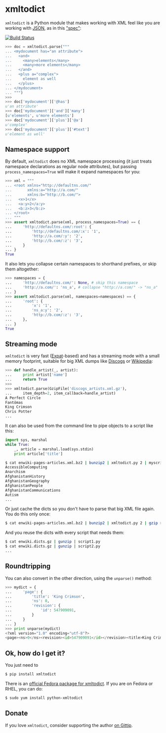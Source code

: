 # xmltodict

`xmltodict` is a Python module that makes working with XML feel like you are working with [JSON](http://docs.python.org/library/json.html), as in this ["spec"](http://www.xml.com/pub/a/2006/05/31/converting-between-xml-and-json.html):

[![Build Status](https://secure.travis-ci.org/martinblech/xmltodict.png)](http://travis-ci.org/martinblech/xmltodict)

```python
>>> doc = xmltodict.parse("""
... <mydocument has="an attribute">
...   <and>
...     <many>elements</many>
...     <many>more elements</many>
...   </and>
...   <plus a="complex">
...     element as well
...   </plus>
... </mydocument>
... """)
>>>
>>> doc['mydocument']['@has']
u'an attribute'
>>> doc['mydocument']['and']['many']
[u'elements', u'more elements']
>>> doc['mydocument']['plus']['@a']
u'complex'
>>> doc['mydocument']['plus']['#text']
u'element as well'
```

## Namespace support

By default, `xmltodict` does no XML namespace processing (it just treats namespace declarations as regular node attributes), but passing `process_namespaces=True` will make it expand namespaces for you:

```python
>>> xml = """
... <root xmlns="http://defaultns.com/"
...       xmlns:a="http://a.com/"
...       xmlns:b="http://b.com/">
...   <x>1</x>
...   <a:y>2</a:y>
...   <b:z>3</b:z>
... </root>
... """
>>> assert xmltodict.parse(xml, process_namespaces=True) == {
...     'http://defaultns.com/:root': {
...         'http://defaultns.com/:x': '1',
...         'http://a.com/:y': '2',
...         'http://b.com/:z': '3',
...     }
... }
True
```

It also lets you collapse certain namespaces to shorthand prefixes, or skip them altogether:

```python
>>> namespaces = {
...     'http://defaultns.com/': None, # skip this namespace
...     'http://a.com/': 'ns_a', # collapse "http://a.com/" -> "ns_a"
... }
>>> assert xmltodict.parse(xml, namespaces=namespaces) == {
...     'root': {
...         'x': '1',
...         'ns_a:y': '2',
...         'http://b.com/:z': '3',
...     },
... }
True
```

## Streaming mode

`xmltodict` is very fast ([Expat](http://docs.python.org/library/pyexpat.html)-based) and has a streaming mode with a small memory footprint, suitable for big XML dumps like [Discogs](http://discogs.com/data/) or [Wikipedia](http://dumps.wikimedia.org/):

```python
>>> def handle_artist(_, artist):
...     print artist['name']
...     return True
>>> 
>>> xmltodict.parse(GzipFile('discogs_artists.xml.gz'),
...     item_depth=2, item_callback=handle_artist)
A Perfect Circle
Fantômas
King Crimson
Chris Potter
...
```

It can also be used from the command line to pipe objects to a script like this:

```python
import sys, marshal
while True:
    _, article = marshal.load(sys.stdin)
    print article['title']
```

```sh
$ cat enwiki-pages-articles.xml.bz2 | bunzip2 | xmltodict.py 2 | myscript.py
AccessibleComputing
Anarchism
AfghanistanHistory
AfghanistanGeography
AfghanistanPeople
AfghanistanCommunications
Autism
...
```

Or just cache the dicts so you don't have to parse that big XML file again. You do this only once:

```sh
$ cat enwiki-pages-articles.xml.bz2 | bunzip2 | xmltodict.py 2 | gzip > enwiki.dicts.gz
```

And you reuse the dicts with every script that needs them:

```sh
$ cat enwiki.dicts.gz | gunzip | script1.py
$ cat enwiki.dicts.gz | gunzip | script2.py
...
```

## Roundtripping

You can also convert in the other direction, using the `unparse()` method:

```python
>>> mydict = {
...     'page': {
...         'title': 'King Crimson',
...         'ns': 0,
...         'revision': {
...             'id': 547909091,
...         }
...     }
... }
>>> print unparse(mydict)
<?xml version="1.0" encoding="utf-8"?>
<page><ns>0</ns><revision><id>547909091</id></revision><title>King Crimson</title></page>
```

## Ok, how do I get it?

You just need to

```sh
$ pip install xmltodict
```

There is an [official Fedora package for xmltodict](https://admin.fedoraproject.org/pkgdb/acls/name/python-xmltodict). If you are on Fedora or RHEL, you can do:

```sh
$ sudo yum install python-xmltodict
```

## Donate

If you love `xmltodict`, consider supporting the author [on Gittip](https://www.gittip.com/martinblech/).
